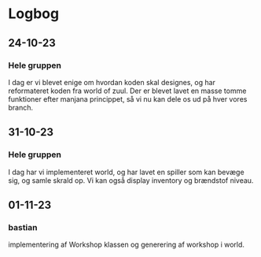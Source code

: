 # Logbog
## 24-10-23
### Hele gruppen
I dag er vi blevet enige om hvordan koden skal designes, og har reformateret koden fra world of zuul.
Der er blevet lavet en masse tomme funktioner efter manjana princippet, så vi nu kan dele os ud på hver vores branch.

## 31-10-23
### Hele gruppen
I dag har vi implementeret world, og har lavet en spiller som kan bevæge sig, og samle skrald op.
Vi kan også display inventory og brændstof niveau.

## 01-11-23
### bastian
implementering af Workshop klassen og generering af workshop i world.